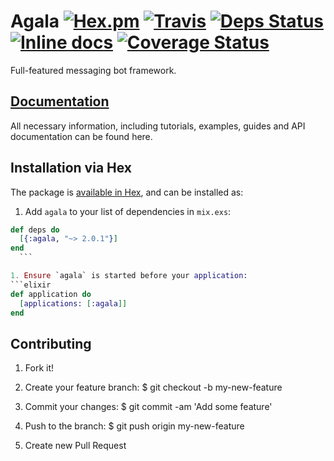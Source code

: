 # Agala [![Hex.pm](https://img.shields.io/hexpm/v/agala.svg)](https://hex.pm/packages/agala) [![Travis](https://travis-ci.org/agalaframework/agala.svg?branch=develop)](https://travis-ci.org/agalaframework/agala) [![Deps Status](https://beta.hexfaktor.org/badge/all/github/Virviil/agala.svg?branch=develop)](https://beta.hexfaktor.org/github/Virviil/agala) [![Inline docs](http://inch-ci.org/github/agalaframework/agala.svg)](http://inch-ci.org/github/agalaframework/agala) [![Coverage Status](https://coveralls.io/repos/github/agalaframework/agala/badge.svg?branch=develop)](https://coveralls.io/github/agalaframework/agala?branch=develop)

Full-featured messaging bot framework.

## [Documentation](https://hexdocs.pm/agala/)

All necessary information, including tutorials, examples, guides and API documentation can be found here.

## Installation via Hex

The package is [available in Hex](https://hex.pm/packages/agala), and can be installed as:

1. Add `agala` to your list of dependencies in `mix.exs`:
  ```elixir
  def deps do
    [{:agala, "~> 2.0.1"}]
  end
    ```

1. Ensure `agala` is started before your application:
  ```elixir
  def application do
    [applications: [:agala]]
  end
  ```

## Contributing

1. Fork it!

1. Create your feature branch:
  $ git checkout -b my-new-feature

1. Commit your changes:
  $ git commit -am 'Add some feature'

1. Push to the branch:
  $ git push origin my-new-feature

1. Create new Pull Request
